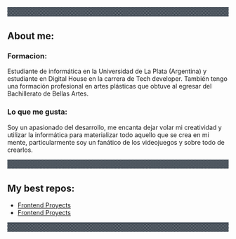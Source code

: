 <link href="style.css" rel="stylesheet"></link>

<div>
    <img src="img/Guardaanim2.gif" alt="Guarda">
</div>



## About me:

  ### Formacion:
<p> Estudiante de informática en la Universidad de La Plata (Argentina) y estudiante en Digital House en la carrera de Tech developer.
    También tengo una formación profesional en artes plásticas que obtuve al egresar del Bachillerato de Bellas Artes. </p>
 
    
  ### Lo que me gusta:  
<p> Soy un apasionado del desarrollo, me encanta dejar volar mi creatividad y utilizar la informática para materializar todo aquello 
    que se crea en mi mente, particularmente soy un fanático de los videojuegos y sobre todo de crearlos. </p>
    
<div>
    <img src="img/Guardaanim2.gif# alt="Guarda">
</div>
                                               
## My best repos:                                              
 
<ul>                                               
 <li> <a href = "https://github.com/JulianPariss/WebGames">Frontend Proyects</a> </li>
 <li> <a href = "https://github.com/JulianPariss/WebPages">Frontend Proyects</a> </li>                                                         
</ul>     
                                                         
<div>
    <img src="img/Guardaanim2.gif# alt="Guarda">
</div>   

